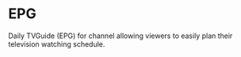 # EPG
Daily TVGuide (EPG) for channel allowing viewers to easily plan their television watching schedule.
